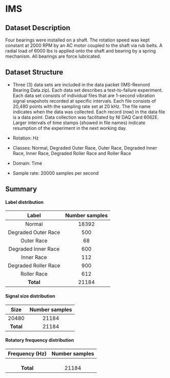 # IMS

## Dataset Description
Four bearings were installed on a shaft. The rotation speed was kept constant at 2000 RPM by an AC motor coupled to the shaft via rub belts. A radial load of 6000 lbs is applied onto the shaft and bearing by a spring mechanism. All bearings are force lubricated.

## Dataset Structure

- Three (3) data sets are included in the data packet (IMS-Rexnord Bearing Data.zip). Each data set describes a test-to-failure experiment. Each data set consists of individual files that are 1-second vibration signal snapshots recorded at specific intervals. Each file consists of 20,480 points with the sampling rate set at 20 kHz. The file name indicates when the data was collected. Each record (row) in the data file is a data point. Data collection was facilitated by NI DAQ Card 6062E. Larger intervals of time stamps (showed in file names) indicate resumption of the experiment in the next working day.

- Rotation:        Hz

- Classes: Normal, Degraded Outer Race, Outer Race, Degraded Inner Race, Inner Race, Degraded Roller Race and Roller Race

- Domain: Time

- Sample rate: 20000 samples per second

## Summary

#### Label distribution
|   Label              | Number samples |
|:--------------------:|:--------------:|
| Normal               |       18392    |
| Degraded Outer Race  |       500      |
| Outer Race           |       68       |
| Degraded Inner Race  |       600      |
| Inner Race           |       112      |
| Degraded Roller Race |       900      |
| Roller Race          |       612      |
| **Total**            |       21184    |

<!-- ![image](../../images/IMS/label_dist.png) -->


#### Signal size distribution
|   Size    | Number samples |
|:---------:|:--------------:|
|   20480   |      21184     |
| **Total** |      21184     |

<!-- ![image](../../images/IMS/signal_size_dist.png) -->


#### Rotatory frequency distribution
| Frequency (Hz) | Number samples |
|:--------------:|:--------------:|
|                |                |
|                |                |
|                |                |
|   **Total**    |      21184     |

<!-- ![image](../../images/IMS/frequency_dist.png) -->
